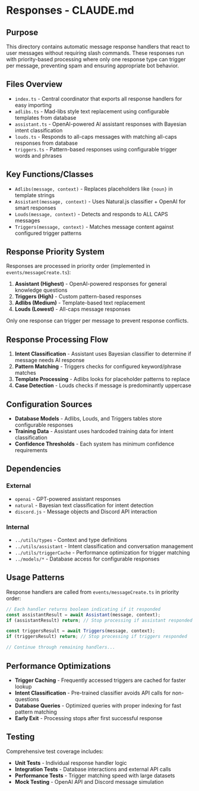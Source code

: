 # Responses - CLAUDE.md

## Purpose
This directory contains automatic message response handlers that react to user messages without requiring slash commands. These responses run with priority-based processing where only one response type can trigger per message, preventing spam and ensuring appropriate bot behavior.

## Files Overview
- `index.ts` - Central coordinator that exports all response handlers for easy importing
- `adlibs.ts` - Mad-libs style text replacement using configurable templates from database
- `assistant.ts` - OpenAI-powered AI assistant responses with Bayesian intent classification
- `louds.ts` - Responds to all-caps messages with matching all-caps responses from database
- `triggers.ts` - Pattern-based responses using configurable trigger words and phrases

## Key Functions/Classes
- `Adlibs(message, context)` - Replaces placeholders like `{noun}` in template strings
- `Assistant(message, context)` - Uses Natural.js classifier + OpenAI for smart responses
- `Louds(message, context)` - Detects and responds to ALL CAPS messages
- `Triggers(message, context)` - Matches message content against configured trigger patterns

## Response Priority System
Responses are processed in priority order (implemented in `events/messageCreate.ts`):

1. **Assistant (Highest)** - OpenAI-powered responses for general knowledge questions
2. **Triggers (High)** - Custom pattern-based responses 
3. **Adlibs (Medium)** - Template-based text replacement
4. **Louds (Lowest)** - All-caps message responses

Only one response can trigger per message to prevent response conflicts.

## Response Processing Flow
1. **Intent Classification** - Assistant uses Bayesian classifier to determine if message needs AI response
2. **Pattern Matching** - Triggers checks for configured keyword/phrase matches
3. **Template Processing** - Adlibs looks for placeholder patterns to replace
4. **Case Detection** - Louds checks if message is predominantly uppercase

## Configuration Sources
- **Database Models** - Adlibs, Louds, and Triggers tables store configurable responses
- **Training Data** - Assistant uses hardcoded training data for intent classification
- **Confidence Thresholds** - Each system has minimum confidence requirements

## Dependencies
### External
- `openai` - GPT-powered assistant responses
- `natural` - Bayesian text classification for intent detection
- `discord.js` - Message objects and Discord API interaction

### Internal
- `../utils/types` - Context and type definitions
- `../utils/assistant` - Intent classification and conversation management
- `../utils/triggerCache` - Performance optimization for trigger matching
- `../models/*` - Database access for configurable responses

## Usage Patterns
Response handlers are called from `events/messageCreate.ts` in priority order:

```typescript
// Each handler returns boolean indicating if it responded
const assistantResult = await Assistant(message, context);
if (assistantResult) return; // Stop processing if assistant responded

const triggersResult = await Triggers(message, context);
if (triggersResult) return; // Stop processing if triggers responded

// Continue through remaining handlers...
```

## Performance Optimizations
- **Trigger Caching** - Frequently accessed triggers are cached for faster lookup
- **Intent Classification** - Pre-trained classifier avoids API calls for non-questions
- **Database Queries** - Optimized queries with proper indexing for fast pattern matching
- **Early Exit** - Processing stops after first successful response

## Testing
Comprehensive test coverage includes:
- **Unit Tests** - Individual response handler logic
- **Integration Tests** - Database interactions and external API calls
- **Performance Tests** - Trigger matching speed with large datasets
- **Mock Testing** - OpenAI API and Discord message simulation